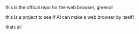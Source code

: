 
this is the offical repo for the web browser, greeno!



this is a project to see if AI can make a web browser by itself!



thats all

